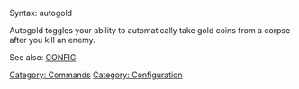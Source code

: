 Syntax: autogold

Autogold toggles your ability to automatically take gold coins from a
corpse after you kill an enemy.

See also: [CONFIG](Config.md "wikilink")

[Category: Commands](Category:_Commands "wikilink") [Category:
Configuration](Category:_Configuration "wikilink")

